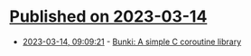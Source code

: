 # [Published on 2023-03-14](index.md)

* [2023-03-14, 09:09:21](https://lobste.rs/s/pyus95/bunki_simple_c_coroutine_library) - [Bunki: A simple C coroutine library](https://github.com/Keith-Cancel/Bunki)

